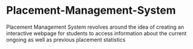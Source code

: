 # Placement-Management-System
Placement Management System revolves around the idea of creating an interactive webpage for students to access information about the current ongoing as well as previous placement statistics
